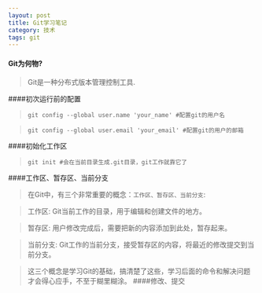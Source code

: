 ```yaml
---
layout: post
title: Git学习笔记
category: 技术
tags: git
---
```



#### Git为何物?
>Git是一种分布式版本管理控制工具.

####初次运行前的配置
> `git config --global user.name 'your_name' #配置git的用户名`

> `git config --global user.email 'your_email' #配置git的用户的邮箱`

####初始化工作区
> `git init #会在当前目录生成.git目录，git工作就靠它了` 

####工作区、暂存区、当前分支
>在Git中，有三个非常重要的概念：`工作区、暂存区、当前分支`:

>   工作区: Git当前工作的目录，用于编辑和创建文件的地方。

>   暂存区: 用户修改完成后，需要把新的内容添加到此处，暂存起来。

>   当前分支: Git工作的当前分支，接受暂存区的内容，将最近的修改提交到当前分支。

>这三个概念是学习Git的基础，搞清楚了这些，学习后面的命令和解决问题才会得心应手，不至于糊里糊涂。
####修改、提交
